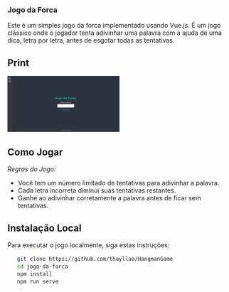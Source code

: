 ### Jogo da Forca
Este é um simples jogo da forca implementado usando Vue.js. É um jogo clássico onde o jogador tenta adivinhar uma palavra com a ajuda de uma dica, letra por letra, antes de esgotar todas as tentativas.

## Print
<img src="https://github.com/thayllaa/HangmanGame/blob/master/src/assets/Jogo-da-Forca.png" width="50%" alt="Imagem Jogo da Forca">

## Como Jogar
*Regras do Jogo:*
   - Você tem um número limitado de tentativas para adivinhar a palavra.
   - Cada letra incorreta diminui suas tentativas restantes.
   - Ganhe ao adivinhar corretamente a palavra antes de ficar sem tentativas.

## Instalação Local
Para executar o jogo localmente, siga estas instruções:
```bash
   git clone https://github.com/thayllaa/HangmanGame
   cd jogo-da-forca
   npm install
   npm run serve
